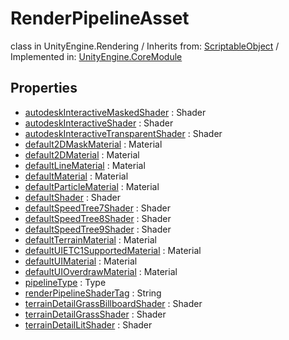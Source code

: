 # RenderPipelineAsset
class in UnityEngine.Rendering
 / Inherits from: <a href="https://docs.unity3d.com/6000.2/Documentation/ScriptReference/ScriptableObject.html">ScriptableObject</a> / Implemented in: <a href="https://docs.unity3d.com/6000.2/Documentation/ScriptReference/UnityEngine.CoreModule.html">UnityEngine.CoreModule</a>

## Properties
- <a href="https://docs.unity3d.com/6000.2/Documentation/ScriptReference/RenderPipelineAsset-autodeskInteractiveMaskedShader.html">autodeskInteractiveMaskedShader</a> : Shader
- <a href="https://docs.unity3d.com/6000.2/Documentation/ScriptReference/RenderPipelineAsset-autodeskInteractiveShader.html">autodeskInteractiveShader</a> : Shader
- <a href="https://docs.unity3d.com/6000.2/Documentation/ScriptReference/RenderPipelineAsset-autodeskInteractiveTransparentShader.html">autodeskInteractiveTransparentShader</a> : Shader
- <a href="https://docs.unity3d.com/6000.2/Documentation/ScriptReference/RenderPipelineAsset-default2DMaskMaterial.html">default2DMaskMaterial</a> : Material
- <a href="https://docs.unity3d.com/6000.2/Documentation/ScriptReference/RenderPipelineAsset-default2DMaterial.html">default2DMaterial</a> : Material
- <a href="https://docs.unity3d.com/6000.2/Documentation/ScriptReference/RenderPipelineAsset-defaultLineMaterial.html">defaultLineMaterial</a> : Material
- <a href="https://docs.unity3d.com/6000.2/Documentation/ScriptReference/RenderPipelineAsset-defaultMaterial.html">defaultMaterial</a> : Material
- <a href="https://docs.unity3d.com/6000.2/Documentation/ScriptReference/RenderPipelineAsset-defaultParticleMaterial.html">defaultParticleMaterial</a> : Material
- <a href="https://docs.unity3d.com/6000.2/Documentation/ScriptReference/RenderPipelineAsset-defaultShader.html">defaultShader</a> : Shader
- <a href="https://docs.unity3d.com/6000.2/Documentation/ScriptReference/RenderPipelineAsset-defaultSpeedTree7Shader.html">defaultSpeedTree7Shader</a> : Shader
- <a href="https://docs.unity3d.com/6000.2/Documentation/ScriptReference/RenderPipelineAsset-defaultSpeedTree8Shader.html">defaultSpeedTree8Shader</a> : Shader
- <a href="https://docs.unity3d.com/6000.2/Documentation/ScriptReference/RenderPipelineAsset-defaultSpeedTree9Shader.html">defaultSpeedTree9Shader</a> : Shader
- <a href="https://docs.unity3d.com/6000.2/Documentation/ScriptReference/RenderPipelineAsset-defaultTerrainMaterial.html">defaultTerrainMaterial</a> : Material
- <a href="https://docs.unity3d.com/6000.2/Documentation/ScriptReference/RenderPipelineAsset-defaultUIETC1SupportedMaterial.html">defaultUIETC1SupportedMaterial</a> : Material
- <a href="https://docs.unity3d.com/6000.2/Documentation/ScriptReference/RenderPipelineAsset-defaultUIMaterial.html">defaultUIMaterial</a> : Material
- <a href="https://docs.unity3d.com/6000.2/Documentation/ScriptReference/RenderPipelineAsset-defaultUIOverdrawMaterial.html">defaultUIOverdrawMaterial</a> : Material
- <a href="https://docs.unity3d.com/6000.2/Documentation/ScriptReference/RenderPipelineAsset-pipelineType.html">pipelineType</a> : Type
- <a href="https://docs.unity3d.com/6000.2/Documentation/ScriptReference/RenderPipelineAsset-renderPipelineShaderTag.html">renderPipelineShaderTag</a> : String
- <a href="https://docs.unity3d.com/6000.2/Documentation/ScriptReference/RenderPipelineAsset-terrainDetailGrassBillboardShader.html">terrainDetailGrassBillboardShader</a> : Shader
- <a href="https://docs.unity3d.com/6000.2/Documentation/ScriptReference/RenderPipelineAsset-terrainDetailGrassShader.html">terrainDetailGrassShader</a> : Shader
- <a href="https://docs.unity3d.com/6000.2/Documentation/ScriptReference/RenderPipelineAsset-terrainDetailLitShader.html">terrainDetailLitShader</a> : Shader
